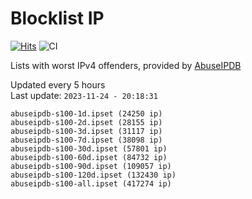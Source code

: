 # Blocklist IP

[![Hits](https://hits.seeyoufarm.com/api/count/incr/badge.svg?url=https%3A%2F%2Fgithub.com%2Fborestad%2Fblocklist-ip%2F&count_bg=%2379C83D&title_bg=%23555555&icon=&icon_color=%23E7E7E7&title=hits&edge_flat=false)](https://hits.seeyoufarm.com)  ![CI](https://img.shields.io/github/workflow/status/borestad/blocklist-ip/CI?style=flat-square)

Lists with worst IPv4 offenders, provided by [AbuseIPDB](https://www.abuseipdb.com/)

<!-- FOOTER-PLACEHOLDER -->
Updated every 5 hours<br>
Last update: `2023-11-24 - 20:18:31`
```
abuseipdb-s100-1d.ipset (24250 ip)
abuseipdb-s100-2d.ipset (28155 ip)
abuseipdb-s100-3d.ipset (31117 ip)
abuseipdb-s100-7d.ipset (38098 ip)
abuseipdb-s100-30d.ipset (57801 ip)
abuseipdb-s100-60d.ipset (84732 ip)
abuseipdb-s100-90d.ipset (109057 ip)
abuseipdb-s100-120d.ipset (132430 ip)
abuseipdb-s100-all.ipset (417274 ip)
```
